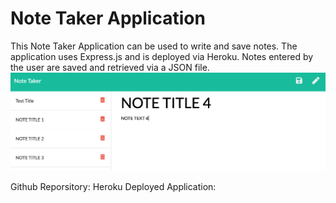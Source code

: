 # Note Taker Application

This Note Taker Application can be used to write and save notes. The application uses Express.js and is deployed via Heroku. Notes entered by the user are saved and retrieved via a JSON file. 
![Mock up of Note Taker](./images/mockup.png?raw=true "Mock up of Note Taker")


Github Reporsitory: 
Heroku Deployed Application: 
